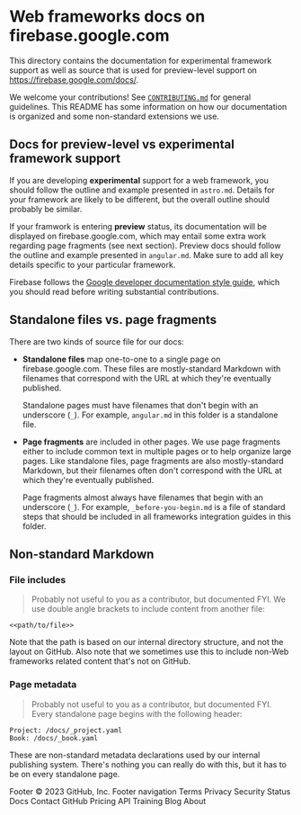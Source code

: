 # Web frameworks docs on firebase.google.com

This directory contains the documentation
for experimental framework support as well as source that is used for
preview-level support on https://firebase.google.com/docs/.

We welcome your contributions! See [`CONTRIBUTING.md`](../CONTRIBUTING.md) for general
guidelines. This README has some information on how our documentation is organized and
some non-standard extensions we use.

## Docs for preview-level vs experimental framework support

If you are developing **experimental** support for a web framework, you should
follow the outline and example presented in `astro.md`. Details for your framework are
likely to be different, but the overall outline should probably be similar.

If your framwork is entering **preview** status, its documentation will be displayed
on firebase.google.com, which may entail some extra work regarding page fragments
(see next section). Preview docs should follow the outline and example presented in
`angular.md`. Make sure to add all key details specific to your particular framework.

Firebase follows the [Google developer documentation style guide](https://developers.google.com/style),
which you should read before writing substantial contributions.


## Standalone files vs. page fragments

There are two kinds of source file for our docs:

- **Standalone files** map one-to-one to a single page on firebase.google.com.
  These files are mostly-standard Markdown with filenames that correspond with
  the URL at which they're eventually published.

  Standalone pages must have filenames that don't begin with an
  underscore (`_`). For example, `angular.md` in this folder is
  a standalone file.

- **Page fragments** are included in other pages. We use page fragments either
  to include common text in multiple pages or to help organize large pages.
  Like standalone files, page fragments are also mostly-standard Markdown, but
  their filenames often don't correspond with the URL at which they're
  eventually published.

  Page fragments almost always have filenames that begin with an underscore
  (`_`). For example, `_before-you-begin.md` is a file of standard steps that
  should be included in all frameworks integration guides in this folder.

## Non-standard Markdown

### File includes

> Probably not useful to you as a contributor, but documented FYI.
> We use double angle brackets to include content from another file:

```
<<path/to/file>>
```

Note that the path is based on our internal directory structure, and not the
layout on GitHub. Also note that we sometimes use this to include non-Web frameworks
related content that's not on GitHub.

### Page metadata

> Probably not useful to you as a contributor, but documented FYI.
> Every standalone page begins with the following header:

```
Project: /docs/_project.yaml
Book: /docs/_book.yaml
```

These are non-standard metadata declarations used by our internal publishing
system. There's nothing you can really do with this, but it has to be on every
standalone page.

Footer
© 2023 GitHub, Inc.
Footer navigation
Terms
Privacy
Security
Status
Docs
Contact GitHub
Pricing
API
Training
Blog
About
